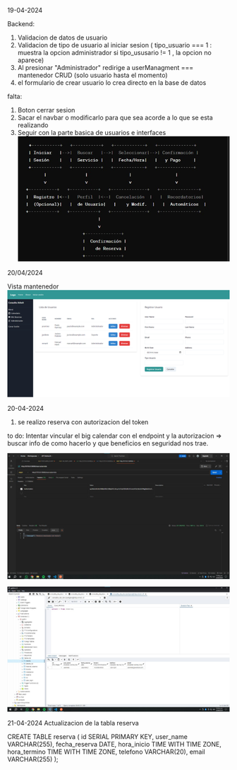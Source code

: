 
19-04-2024

Backend:
1. Validacion de datos de usuario
2. Validacion de tipo de usuario al iniciar sesion ( tipo_usuario === 1 : muestra la opcion administrador si tipo_ususario != 1 , la opcion no aparece)
3. Al presionar "Administrador" redirige a userManagment === mantenedor CRUD (solo usuario hasta el momento)
4. el formulario de crear usuario lo crea directo en la base de datos

falta:
1. Boton cerrar sesion
2. Sacar el navbar o modificarlo para que sea acorde a lo que se esta realizando 
3. Seguir con la parte basica de usuarios e interfaces
![alt text](<WhatsApp Image 2024-04-19 at 22.50.22_8c74e39d.jpg>)


20/04/2024

Vista mantenedor 
![alt text](image-2.png)

20-04-2024 

1. se realizo reserva con autorizacion del token 

to do: 
Intentar vincular el big calendar con el endpoint y la autorizacion => buscar info de como hacerlo y que beneficios en seguridad nos trae.

![alt text](<WhatsApp Image 2024-04-20 at 23.34.15_a31d9928.jpg>)

![alt text](<WhatsApp Image 2024-04-20 at 23.34.22_b8635f96.jpg>)


21-04-2024
Actualizacion de la tabla reserva


CREATE TABLE reserva (
    id SERIAL PRIMARY KEY,
    user_name VARCHAR(255),
    fecha_reserva DATE,
    hora_inicio TIME WITH TIME ZONE,
    hora_termino TIME WITH TIME ZONE,
    telefono VARCHAR(20),
    email VARCHAR(255)
);